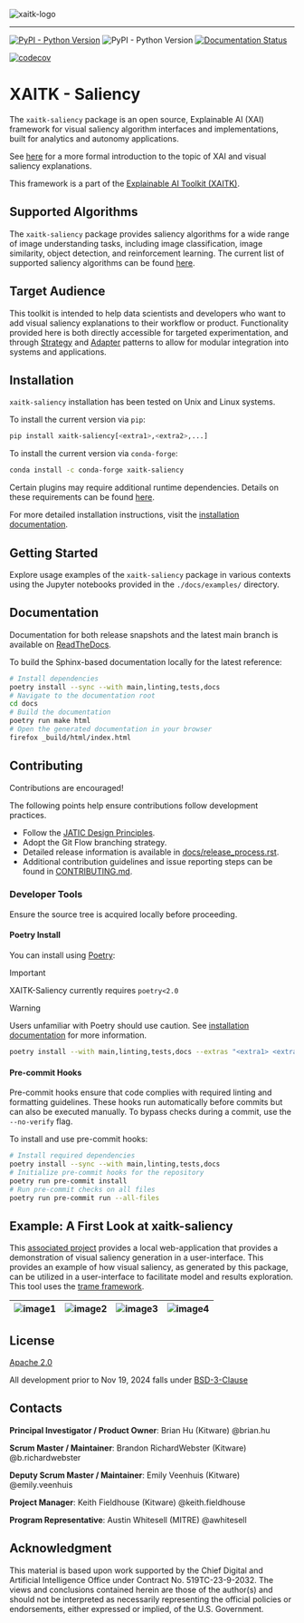![xaitk-logo](./docs/figures/xaitk-wordmark-light.png)

<hr/>

<!-- :auto badges: -->
[![PyPI - Python Version](https://img.shields.io/pypi/v/xaitk-saliency)](https://pypi.org/project/xaitk-saliency/)
![PyPI - Python Version](https://img.shields.io/pypi/pyversions/xaitk-saliency)
[![Documentation Status](https://readthedocs.org/projects/xaitk-saliency/badge/?version=latest)](https://xaitk-saliency.readthedocs.io/en/latest/?badge=latest)
<!-- :auto badges: -->
<!-- TODO: re-enable these later. -->
<!-- [![badge-unittests](https://github.com/xaitk/xaitk-saliency/actions/workflows/ci-unittests.yml/badge.svg)](https://github.com/XAITK/xaitk-saliency/actions/workflows/ci-unittests.yml)
[![badge-notebooks](https://github.com/xaitk/xaitk-saliency/actions/workflows/ci-example-notebooks.yml/badge.svg)](https://github.com/XAITK/xaitk-saliency/actions/workflows/ci-example-notebooks.yml) -->
[![codecov](https://codecov.io/gh/XAITK/xaitk-saliency/branch/master/graph/badge.svg?token=VHRNXYCNCG)](https://codecov.io/gh/XAITK/xaitk-saliency)

# XAITK - Saliency
The `xaitk-saliency` package is an open source, Explainable AI (XAI) framework
for visual saliency algorithm interfaces and implementations, built for
analytics and autonomy applications.

See [here](https://xaitk-saliency.readthedocs.io/en/latest/introduction.html)
for a more formal introduction to the topic of XAI and visual saliency
explanations.

This framework is a part of the [Explainable AI Toolkit (XAITK)](
https://xaitk.org).

## Supported Algorithms
The `xaitk-saliency` package provides saliency algorithms for a wide range of image understanding
tasks, including image classification, image similarity, object detection, and reinforcement learning.
The current list of supported saliency algorithms can be found [here](
https://xaitk-saliency.readthedocs.io/en/latest/introduction.html#saliency-algorithms).

## Target Audience
This toolkit is intended to help data scientists and developers who want to
add visual saliency explanations to their workflow or product.
Functionality provided here is both directly accessible for targeted
experimentation, and through [Strategy](
https://en.wikipedia.org/wiki/Strategy_pattern) and [Adapter](
https://en.wikipedia.org/wiki/Adapter_pattern) patterns to allow for
modular integration into systems and applications.

<!-- :auto installation: -->
## Installation
`xaitk-saliency` installation has been tested on Unix and Linux systems.

To install the current version via `pip`:
```bash
pip install xaitk-saliency[<extra1>,<extra2>,...]
```

To install the current version via `conda-forge`:
```bash
conda install -c conda-forge xaitk-saliency
```

Certain plugins may require additional runtime dependencies. Details on these requirements can be found
[here](https://xaitk-saliency.readthedocs.io/en/latest/implementations.html).

For more detailed installation instructions, visit the
[installation documentation](https://xaitk-saliency.readthedocs.io/en/latest/installation.html).
<!-- :auto installation: -->

<!-- :auto getting-started: -->
## Getting Started
Explore usage examples of the `xaitk-saliency` package in various contexts using the Jupyter notebooks provided in the
`./docs/examples/` directory.
<!-- :auto getting-started: -->

<!-- :auto documentation: -->
## Documentation
Documentation for both release snapshots and the latest main branch is available on
[ReadTheDocs](https://xaitk-saliency.readthedocs.io/en/latest/).

To build the Sphinx-based documentation locally for the latest reference:
```bash
# Install dependencies
poetry install --sync --with main,linting,tests,docs
# Navigate to the documentation root
cd docs
# Build the documentation
poetry run make html
# Open the generated documentation in your browser
firefox _build/html/index.html
```
<!-- :auto documentation: -->

<!-- :auto contributing: -->
## Contributing
Contributions are encouraged!

The following points help ensure contributions follow development practices.

- Follow the [JATIC Design Principles](https://cdao.pages.jatic.net/public/program/design-principles/).
- Adopt the Git Flow branching strategy.
- Detailed release information is available in [docs/release_process.rst](./docs/release_process.rst).
- Additional contribution guidelines and issue reporting steps can be found in [CONTRIBUTING.md](./CONTRIBUTING.md).
<!-- :auto contributing: -->

<!-- :auto developer-tools: -->
### Developer Tools

Ensure the source tree is acquired locally before proceeding.

#### Poetry Install

You can install using [Poetry](https://python-poetry.org/):

> [!IMPORTANT]
> XAITK-Saliency currently requires `poetry<2.0`

> [!WARNING]
> Users unfamiliar with Poetry should use caution. See
> [installation documentation](https://xaitk-saliency.readthedocs.io/en/latest/installation.html#from-source) for more
> information.

```bash
poetry install --with main,linting,tests,docs --extras "<extra1> <extra2> ..."
```

#### Pre-commit Hooks
Pre-commit hooks ensure that code complies with required linting and formatting guidelines. These hooks run
automatically before commits but can also be executed manually. To bypass checks during a commit, use the `--no-verify`
flag.

To install and use pre-commit hooks:
```bash
# Install required dependencies
poetry install --sync --with main,linting,tests,docs
# Initialize pre-commit hooks for the repository
poetry run pre-commit install
# Run pre-commit checks on all files
poetry run pre-commit run --all-files
```
<!-- :auto developer-tools: -->

## Example: A First Look at xaitk-saliency
This [associated project](https://github.com/XAITK/xaitk-saliency-web-demo)
provides a local web-application that provides a demonstration of visual
saliency generation in a user-interface.
This provides an example of how visual saliency, as generated by this package,
can be utilized in a user-interface to facilitate model and results
exploration.
This tool uses the [trame framework](https://kitware.github.io/trame/).

| ![image1](https://raw.githubusercontent.com/XAITK/xaitk-saliency-web-demo/main/gallery/xaitk-classification-rise-4.jpg) | ![image2](https://raw.githubusercontent.com/XAITK/xaitk-saliency-web-demo/main/gallery/xaitk-classification-sliding-window.jpg) | ![image3](https://raw.githubusercontent.com/XAITK/xaitk-saliency-web-demo/main/gallery/xaitk-detection-retina.jpg) | ![image4](https://raw.githubusercontent.com/XAITK/xaitk-saliency-web-demo/main/gallery/xaitk-similarity-1.jpg) |
|:---------:|:---------:|:---------:|:---------:|


<!-- :auto license: -->
## License
[Apache 2.0](./LICENSE)
<!-- :auto license: -->

All development prior to Nov 19, 2024 falls under [BSD-3-Clause](./LICENSE.old)

<!-- :auto contacts: -->
## Contacts

**Principal Investigator / Product Owner**: Brian Hu (Kitware) @brian.hu

**Scrum Master / Maintainer**: Brandon RichardWebster (Kitware) @b.richardwebster

**Deputy Scrum Master / Maintainer**: Emily Veenhuis (Kitware) @emily.veenhuis

**Project Manager**: Keith Fieldhouse (Kitware) @keith.fieldhouse

**Program Representative**: Austin Whitesell (MITRE) @awhitesell
<!-- :auto contacts: -->

<!-- :auto acknowledgment: -->
Acknowledgment
--------------

This material is based upon work supported by the Chief Digital and Artificial Intelligence Office under Contract No.
519TC-23-9-2032. The views and conclusions contained herein are those of the author(s) and should not be interpreted as
necessarily representing the official policies or endorsements, either expressed or implied, of the U.S. Government.
<!-- :auto acknowledgment: -->
